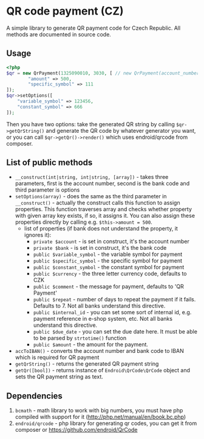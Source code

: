 # QR code payment (CZ)

A simple library to generate QR payment code for Czech Republic.
All methods are documented in source code.

## Usage

```php
<?php
$qr = new QrPayment(1325090010, 3030, [ // new QrPayment(account_number, bank_code, options)
        "amount" => 500,
        "specific_symbol" => 111
]);
$qr->setOptions([
	"variable_symbol" => 123456,
	"constant_symbol" => 666
]);
```

Then you have two options: take the generated QR string by calling `$qr->getQrString()` and generate the QR code by whatever generator you want, or you can call `$qr->getQr()->render()` which uses endroid/qrcode from composer.

## List of public methods

- `__construct(int|string, int|string, [array])` - takes three parameters, first is the account number, second is the bank code and third parameter is options
- `setOptions(array)` - does the same as the third parameter in `__construct()` - actually the construct calls this function to assign properties. This function traverses array and checks whether property with given array key exists, if so, it assigns it. You can also assign these properties directly by calling e.g. `$this->amount = 500`.
    - list of properties (if bank does not understand the property, it ignores it):
        - `private $account` - is set in construct, it's the account number
        - `private $bank` - is set in construct, it's the bank code
        - `public $variable_symbol` - the variable symbol for payment
        - `public $specific_symbol` - the specific symbol for payment
        - `public $constant_symbol` - the constant symbol for payment
        - `public $currency` - the three letter currency code, defaults to CZK
        - `public $comment` - the message for payment, defaults to 'QR Payment'
        - `public $repeat` - number of days to repeat the payment if it fails. Defaults to 7. Not all banks understand this directive.
        - `public $internal_id` - you can set some sort of internal id, e.g. payment reference in e-shop system, etc. Not all banks understand this directive.
        - `public $due_date` - you can set the due date here. It must be able to be parsed by `strtotime()` function
        - `public $amount` - the amount for the payment.
- `accToIBAN()` - converts the account number and bank code to IBAN which is required for QR payment
- `getQrString()` - returns the generated QR payment string
- `getQr([bool])` - returns instance of `Endroid\QrCode\QrCode` object and sets the QR payment string as text.

## Dependencies
1. `bcmath` - math library to work with big numbers, you must have php compiled with support for it (http://php.net/manual/en/book.bc.php)
2. `endroid/qrcode` - php library for generating qr codes, you can get it from composer or https://github.com/endroid/QrCode
